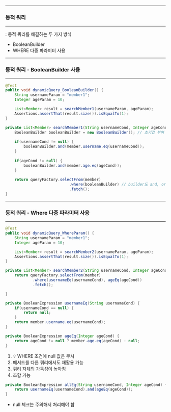 -----
### 동적 쿼리
-----
: 동적 쿼리를 해결하는 두 가지 방식
   - BooleanBuilder
   - WHERE 다중 파라미터 사용

-----
### 동적 쿼리 - BooleanBuilder 사용
-----
```java
@Test
public void dynamicQuery_BooleanBuilder() {
    String usernameParam = "member1";
    Integer ageParam = 10;

    List<Member> result = searchMember1(usernameParam, ageParam);
    Assertions.assertThat(result.size()).isEqualTo(1);
}

private List<Member> searchMember1(String usernameCond, Integer ageCond) {
    BooleanBuilder booleanBuilder = new BooleanBuilder(); // 초기값 부여 가능
    
    if(usernameCond != null) {
        booleanBuilder.and(member.username.eq(usernameCond));
    }
    
    if(ageCond != null) {
        booleanBuilder.and(member.age.eq(ageCond));
    }
    
    return queryFactory.selectFrom(member)
                            .where(booleanBuilder) // builder도 and, or로 조합 가능
                            .fetch();
}
```

-----
### 동적 쿼리 - Where 다중 파라미터 사용
-----
```java
@Test
public void dynamicQuery_WhereParam() {
    String usernameParam = "member1";
    Integer ageParam = 10;

    List<Member> result = searchMember2(usernameParam, ageParam);
    Assertions.assertThat(result.size()).isEqualTo(1);
}

private List<Member> searchMember2(String usernameCond, Integer ageCond) {
    return queryFactory.selectFrom(member)
            .where(usernameEq(usernameCond), ageEq(ageCond))
            .fetch();

}

private BooleanExpression usernameEq(String usernameCond) {
    if(usernameCond == null) {
        return null;
    }
    return member.username.eq(usernameCond);
}

private BooleanExpression ageEq(Integer ageCond) {
    return ageCond != null ? member.age.eq(ageCond) : null;
}
```
1. 💡 WHERE 조건에 null 값은 무시
2. 메서드를 다른 쿼리에서도 재활용 가능
3. 쿼리 자체의 가독성이 높아짐
4. 조합 가능
```java
private BooleanExpression allEq(String usernameCond, Integer ageCond) {
    return usernameEq(usernameCond).and(ageEq(ageCond));
}
```
  - null 체크는 주의해서 처리해야 함

